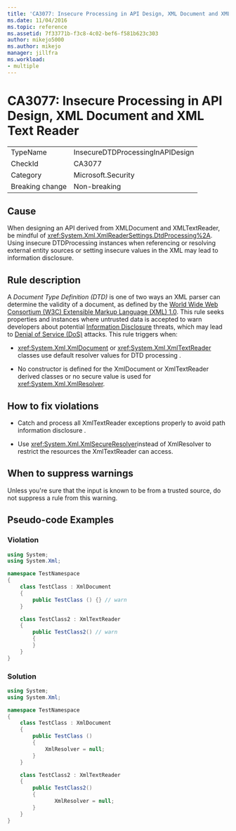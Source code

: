 ```yaml
---
title: 'CA3077: Insecure Processing in API Design, XML Document and XML Text Reader'
ms.date: 11/04/2016
ms.topic: reference
ms.assetid: 7f33771b-f3c8-4c02-bef6-f581b623c303
author: mikejo5000
ms.author: mikejo
manager: jillfra
ms.workload:
- multiple
---
```

# CA3077: Insecure Processing in API Design, XML Document and XML Text Reader

|||
|-|-|
|TypeName|InsecureDTDProcessingInAPIDesign|
|CheckId|CA3077|
|Category|Microsoft.Security|
|Breaking change|Non-breaking|

## Cause
When designing an API derived from XMLDocument and XMLTextReader, be mindful of <xref:System.Xml.XmlReaderSettings.DtdProcessing%2A>.  Using insecure DTDProcessing instances when referencing or resolving external entity sources or setting insecure values in the XML may lead to information disclosure.

## Rule description
A *Document Type Definition (DTD)* is one of two ways an XML parser can determine the validity of a document, as defined by the  [World Wide Web Consortium (W3C) Extensible Markup Language (XML) 1.0](https://www.w3.org/TR/2008/REC-xml-20081126/). This rule seeks properties and instances where untrusted data is accepted to warn developers about potential [Information Disclosure](/dotnet/framework/wcf/feature-details/information-disclosure) threats, which may lead to [Denial of Service (DoS)](/dotnet/framework/wcf/feature-details/denial-of-service) attacks. This rule triggers when:

- <xref:System.Xml.XmlDocument> or <xref:System.Xml.XmlTextReader> classes use default resolver values for DTD processing    .

- No constructor is defined for the XmlDocument or XmlTextReader derived classes or no secure value is used for <xref:System.Xml.XmlResolver>.

## How to fix violations

- Catch and process all XmlTextReader exceptions properly to avoid path information disclosure    .

- Use <xref:System.Xml.XmlSecureResolver>instead of XmlResolver to restrict the resources the XmlTextReader can  access.

## When to suppress warnings
Unless you're sure that the input is known to be from a trusted source, do not suppress a rule from this warning.

## Pseudo-code Examples

### Violation

```csharp
using System;
using System.Xml;

namespace TestNamespace
{
    class TestClass : XmlDocument
    {
        public TestClass () {} // warn
    }

    class TestClass2 : XmlTextReader
    {
        public TestClass2() // warn
        {
        }
    }
}
```

### Solution

```csharp
using System;
using System.Xml;

namespace TestNamespace
{
    class TestClass : XmlDocument
    {
        public TestClass ()
        {
            XmlResolver = null;
        }
    }

    class TestClass2 : XmlTextReader
    {
        public TestClass2()
        {
               XmlResolver = null;
        }
    }
}
```
